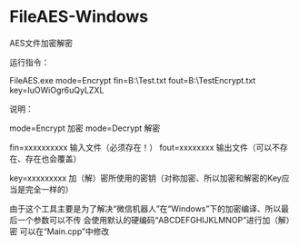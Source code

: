 # FileAES-Windows
AES文件加密解密


运行指令：

FileAES.exe mode=Encrypt fin=B:\Test.txt fout=B:\TestEncrypt.txt key=IuOWiOgr6uQyLZXL

说明：

mode=Encrypt	加密
mode=Decrypt	解密 

fin=xxxxxxxxxx	输入文件（必须存在！）
fout=xxxxxxxx	输出文件（可以不存在、存在也会覆盖）

key=xxxxxxxxx	加（解）密所使用的密钥（对称加密、所以加密和解密的Key应当是完全一样的）

由于这个工具主要是为了解决“微信机器人”在“Windows”下的加密编译、所以最后一个参数可以不传
会使用默认的硬编码“ABCDEFGHIJKLMNOP”进行加（解）密
可以在“Main.cpp”中修改
